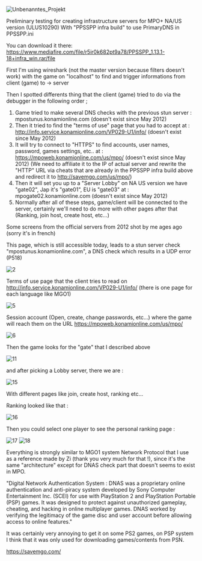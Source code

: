 ![Unbenanntes_Projekt](https://github.com/snakeswiss/Project-saveMPO-/assets/140389050/2bdb1302-ece1-4f04-9231-fab783842fe0)



Preliminary testing for creating infrastructure servers for MPO+ NA/US version (ULUS10290)
With "PPSSPP infra build" to use PrimaryDNS in PPSSPP.ini

You can download it there: https://www.mediafire.com/file/r5ir0k682pt9a78/PPSSPP_1.13.1-18+infra_win.rar/file

First I'm using wireshark (not the master version because filters doesn't work) with the game on "localhost" to find and trigger informations from client (game) to -> server

Then I spotted differents thing that the client (game) tried to do via the debugger in the following order ;

1. Game tried to make several DNS checks with the previous stun server : mpostunus.konamionline.com (doesn't exist since May 2012)
2. Then it tried to find the "terms of use" page that you had to accept at : http://info.service.konamionline.com/VP029-U1/info/ (doesn't exist since May 2012)
3. It will try to connect to "HTTPS" to find accounts, user names, password, games settings, etc.. at : https://mpoweb.konamionline.com/us/mpo/ (doesn't exist since May 2012) (We need to affiliate it to the IP of actual server and rewrite the "HTTP" URL via cheats that are already in the PPSSPP infra build above and redirect it to http://savemgo.com/us/mpo/)
5. Then it will set you up to a "Server Lobby" on NA US version we have "gate02", Jap it's "gate01", EU is "gate03" at : mpogate02.konamionline.com (doesn't exist since May 2012)
6. Normally after all of these steps, game/client will be connected to the server, certainly we'll need to do more with other pages after that (Ranking, join host, create host, etc...)

Some screens from the official servers from 2012 shot by me ages ago (sorry it's in french) 

This page, which is still accessible today, leads to a stun server check "mpostunus.konamionline.com", a DNS check which results in a UDP error (P518)

![2](https://github.com/snakeswiss/Project-saveMPO-/assets/140389050/14ae83c1-cfeb-4bc0-8f7a-938f7443028d)


Terms of use page that the client tries to read on http://info.service.konamionline.com/VP029-U1/info/ (there is one page for each language like MGO1)

![5](https://github.com/snakeswiss/Project-saveMPO-/assets/140389050/77cf5b69-5e1b-4219-9899-090ab8b12dbc)


Session account (Open, create, change passwords, etc...) where the game will reach them on the URL https://mpoweb.konamionline.com/us/mpo/ 

![6](https://github.com/snakeswiss/Project-saveMPO-/assets/140389050/133601d4-d5cb-4ab6-9748-28cf2c453d4c)


Then the game looks for the "gate" that I described above 

![11](https://github.com/snakeswiss/Project-saveMPO-/assets/140389050/12b29659-ad15-4447-8d2e-ec488946ff9b)


and after picking a Lobby server, there we are : 

![15](https://github.com/snakeswiss/Project-saveMPO-/assets/140389050/418f1e5b-bcf4-4810-a1de-d758e4f7b2b4)

With different pages like join, create host, ranking etc...


Ranking looked like that : 

![16](https://github.com/snakeswiss/Project-saveMPO-/assets/140389050/850cd04b-1d7f-4aa1-8970-907f3df01a11)


Then you could select one player to see the personal ranking page :

![17](https://github.com/snakeswiss/Project-saveMPO-/assets/140389050/aeb75264-9b50-48a7-9212-a191e4199e9d)
![18](https://github.com/snakeswiss/Project-saveMPO-/assets/140389050/21f019bb-b25c-4b33-9ab7-c2ba948ed086)


Everything is strongly similar to MGO1 system Network Protocol that I use as a reference made by Zi (thank you very much for that !), since it's the same "architecture" except for DNAS check part that doesn't seems to exist in MPO.

"Digital Network Authentication System : DNAS was a proprietary online authentication and anti-piracy system developed by Sony Computer Entertainment Inc. (SCEI) for use with PlayStation 2 and PlayStation Portable (PSP) games. It was designed to protect against unauthorized gameplay, cheating, and hacking in online multiplayer games. DNAS worked by verifying the legitimacy of the game disc and user account before allowing access to online features."

It was certainly very annoying to get it on some PS2 games, on PSP system I think that it was only used for downloading games/contents from PSN.

https://savemgo.com/
